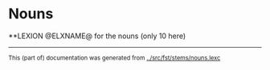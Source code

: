 # Nouns
**LEXION @ELXNAME@ for the nouns (only 10 here)

* * *
<small>This (part of) documentation was generated from [../src/fst/stems/nouns.lexc](http://github.com/giellalt/lang-vep/blob/main/../src/fst/stems/nouns.lexc)</small>
